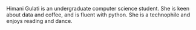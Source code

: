 
Himani Gulati is an undergraduate computer science student. She is keen about data and coffee, and is fluent with python. She is a technophile and enjoys reading and dance. 